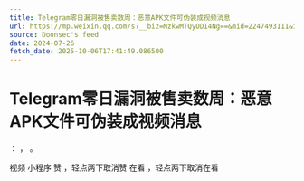 ```yaml
---
title: Telegram零日漏洞被售卖数周：恶意APK文件可伪装成视频消息
url: https://mp.weixin.qq.com/s?__biz=MzkwMTQyODI4Ng==&mid=2247493111&idx=1&sn=09d6f05aa220dc4491e6651b71e91610
source: Doonsec's feed
date: 2024-07-26
fetch_date: 2025-10-06T17:41:49.086500
---
```


# Telegram零日漏洞被售卖数周：恶意APK文件可伪装成视频消息

：
，
。

视频
小程序
赞
，轻点两下取消赞
在看
，轻点两下取消在看